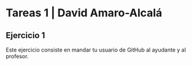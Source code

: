 # Tareas 1 | David Amaro-Alcalá
## Ejercicio 1
Este ejercicio consiste en mandar tu usuario de GitHub al ayudante y
al profesor.
